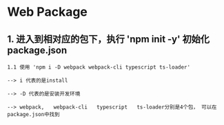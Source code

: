# Web Package

## 1. 进入到相对应的包下，执行 'npm init -y' 初始化package.json

    1.1 使用 'npm i -D webpack webpack-cli typescript ts-loader'

    --> i 代表的是install

    --> -D 代表的是安装开发环境

    --> webpack,   webpack-cli   typescript   ts-loader分别是4个包， 可以在package.json中找到

